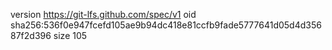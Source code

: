 version https://git-lfs.github.com/spec/v1
oid sha256:536f0e947fcefd105ae9b94dc418e81ccfb9fade5777641d05d4d35687f2d396
size 105
